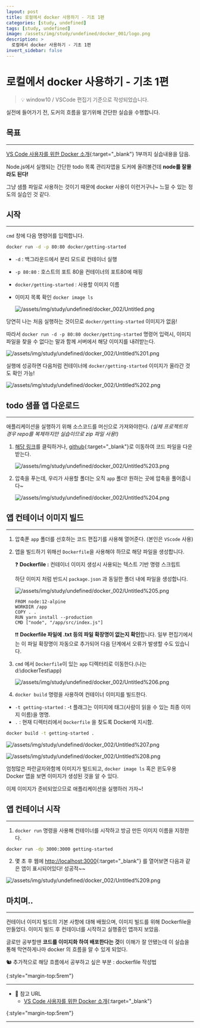```yaml
---
layout: post
title: 로컬에서 docker 사용하기 - 기초 1편
categories: [study, undefined]
tags: [study, undefined]
image: /assets/img/study/undefined/docker_001/logo.png
description: >
  로컬에서 docker 사용하기 - 기초 1편
invert_sidebar: false
---
```


# 로컬에서 docker 사용하기 - 기초 1편

> 💡 window10 / VSCode 편집기 기준으로 작성되었습니다.

실전에 들어가기 전, 도커의 흐름을 알기위해 간단한 실습을 수행합니다.

## 목표

---

[VS Code 사용자를 위한 Docker 소개](https://docs.microsoft.com/ko-kr/visualstudio/docker/tutorials/docker-tutorial){:target="\_blank"} 1부까지 실습내용을 담음.

Node.js에서 실행되는 간단한 todo 목록 관리자앱을 도커에 올려볼건데 **node를 잘몰라도 된다!**

그냥 샘플 파일로 사용하는 것이기 때문에 docker 사용이 이런거구나~ 느낄 수 있는 정도의 실습인 것 같다.

## 시작

---

`cmd` 창에 다음 명령어를 입력합니다.

```bash
docker run -d -p 80:80 docker/getting-started
```

- `-d` : 백그라운드에서 분리 모드로 컨테이너 실행
- `-p 80:80` : 호스트의 포트 80을 컨테이너의 포트80에 매핑
- `docker/getting-started` : 사용할 이미지 이름

- 이미지 목록 확인 `docker image ls`

  ![/assets/img/study/undefined/docker_002/Untitled.png](/assets/img/study/undefined/docker_002/Untitled.png)

당연히 나는 처음 실행하는 것이므로 `docker/getting-started` 이미지가 없음!

따라서 `docker run -d -p 80:80 docker/getting-started` 명령어 입력시, 이미지 파일을 찾을 수 없다는 말과 함께 서버에서 해당 이미지를 내려받는다.

![/assets/img/study/undefined/docker_002/Untitled%201.png](/assets/img/study/undefined/docker_002/Untitled%201.png)

실행에 성공하면 다음처럼 컨테이너에 `docker/getting-started` 이미지가 올라간 것도 확인 가능!

![/assets/img/study/undefined/docker_002/Untitled%202.png](/assets/img/study/undefined/docker_002/Untitled%202.png)

## todo 샘플 앱 다운로드

---

애플리케이션을 실행하기 위해 소스코드를 머신으로 가져와야한다. _(실제 프로젝트의 경우 repo를 복제하지만 실습이므로 zip 파일 사용!)_

1. [해당 링크](https://github.com/docker/getting-started/archive/refs/heads/master.zip)를 클릭하거나, [github](https://github.com/docker/getting-started){:target="\_blank"}로 이동하여 코드 파일을 다운받는다.

   ![/assets/img/study/undefined/docker_002/Untitled%203.png](/assets/img/study/undefined/docker_002/Untitled%203.png)

2. 압축을 푸는데, 우리가 사용할 폴더는 오직 `app` 폴더! 원하는 곳에 압축을 풀어줍니다~

   ![/assets/img/study/undefined/docker_002/Untitled%204.png](/assets/img/study/undefined/docker_002/Untitled%204.png)

## 앱 컨테이너 이미지 빌드

---

1. 압축푼 `app` 폴더를 선호하는 코드 편집기를 사용해 열어준다. (본인은 `VScode` 사용)
2. 앱을 빌드하기 위해선 `Dockerfile`을 사용해야 하므로 해당 파일을 생성합니다.

   ❓ **Dockerfile :** 컨테이너 이미지 생성시 사용되는 텍스트 기반 명령 스크립트

   하단 이미지 처럼 반드시 `package.json` 과 동일한 폴더 내에 파일을 생성합니다.

   ![/assets/img/study/undefined/docker_002/Untitled%205.png](/assets/img/study/undefined/docker_002/Untitled%205.png)

   ```docker
   FROM node:12-alpine
   WORKDIR /app
   COPY . .
   RUN yarn install --production
   CMD ["node", "/app/src/index.js"]
   ```

   ❗❗ **Dockerfile 파일에 .txt 등의 파일 확장명이 없는지 확인**합니다. 일부 편집기에서는 이 파일 확장명이 자동으로 추가되어 다음 단계에서 오류가 발생할 수도 있습니다.

3. `cmd` 에서 `Dockerfile`이 있는 `app` 디렉터리로 이동한다.(나는 d:\dockerTest\app)

   ![/assets/img/study/undefined/docker_002/Untitled%206.png](/assets/img/study/undefined/docker_002/Untitled%206.png)

4. `docker build` 명령을 사용하여 컨테이너 이미지를 빌드한다.

- `-t getting-started` : -t 플래그는 이미지에 태그(사람이 읽을 수 있는 최종 이미지 이름)을 명명.
- `.` : 현재 디렉터리에서 `Dockerfile` 을 찾도록 Docker에 지시함.

```bash
docker build -t getting-started .
```

![/assets/img/study/undefined/docker_002/Untitled%207.png](/assets/img/study/undefined/docker_002/Untitled%207.png)

![/assets/img/study/undefined/docker_002/Untitled%208.png](/assets/img/study/undefined/docker_002/Untitled%208.png)

엄청많은 파란글자와함께 이미지가 빌드되고, `docker image ls` 혹은 윈도우용 Docker 앱을 보면 이미지가 생성된 것을 알 수 있다.

이제 이미지가 준비되었으므로 애플리케이션을 실행하러 가자~!

## 앱 컨테이너 시작

---

1. `docker run` 명령을 사용해 컨테이너를 시작하고 방금 만든 이미지 이름을 지정한다.

```bash
docker run -dp 3000:3000 getting-started
```

2. 몇 초 후 웹에 [http://localhost:3000](http://localhost:3000/){:target="\_blank"} 를 열어보면 다음과 같은 앱이 표시되어있다! 성공적~~

![/assets/img/study/undefined/docker_002/Untitled%209.png](/assets/img/study/undefined/docker_002/Untitled%209.png)

## 마치며..

---

컨테이너 이미지 빌드의 기본 사항에 대해 배웠으며, 이미지 빌드를 위해 Dockerfile을 만들었다. 이미지 빌드 후 컨테이너를 시작하고 실행중인 앱까지 보았음.

글로만 공부할땐 **코드를 이미지화 하여 배포한다는 것**이 이해가 잘 안됐는데 이 실습을 통해 막연하게나마 docker 의 흐름을 알 수 있게 되었다.

🐿️ 추가적으로 해당 흐름에서 공부하고 싶은 부분 : dockerfile 작성법

{:style="margin-top:5rem"}

---

- 🔗 참고 URL
  - [VS Code 사용자를 위한 Docker 소개](https://docs.microsoft.com/ko-kr/visualstudio/docker/tutorials/docker-tutorial){:target="\_blank"}

{:style="margin-top:5rem"}

---

<script src="https://utteranc.es/client.js" repo="kim-eun-ji/blog-comments" issue-term="pathname" theme="github-light" crossorigin="anonymous" async></script>
